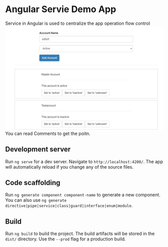 # Angular Servie Demo App

Service in Angular is used to centralize the app operation flow control
![alt text](https://raw.githubusercontent.com/omidkheiri/AngularService/main/src/assets/img/AngularServiceDemo.png?raw=true)
You can read Comments to get the poitn.

## Development server

Run `ng serve` for a dev server. Navigate to `http://localhost:4200/`. The app will automatically reload if you change any of the source files.

## Code scaffolding

Run `ng generate component component-name` to generate a new component. You can also use `ng generate directive|pipe|service|class|guard|interface|enum|module`.

## Build

Run `ng build` to build the project. The build artifacts will be stored in the `dist/` directory. Use the `--prod` flag for a production build.
